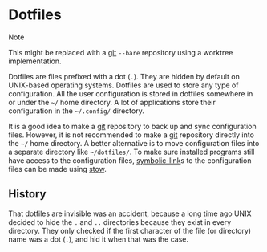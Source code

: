 # Dotfiles

> [!NOTE]
> This might be replaced with a [git](git.md) `--bare` repository using a worktree implementation.

Dotfiles are files prefixed with a dot (`.`).
They are hidden by default on UNIX-based operating systems.
Dotfiles are used to store any type of configuration.
All the user configuration is stored in dotfiles somewhere in or under the `~/` home directory.
A lot of applications store their configuration in the `~/.config/` directory.

It is a good idea to make a [git](git.md) repository to back up and sync configuration files.
However, it is not recommended to make a [git](git.md) repository directly into the `~/` home directory.
A better alternative is to move configuration files into a separate directory like `~/dotfiles/`.
To make sure installed programs still have access to the configuration files, [symbolic-link](symbolic-link.md)s to the configuration files can be made using [stow](stow.md).

## History

That dotfiles are invisible was an accident, because a long time ago UNIX decided to hide the `.` and `..` directories because they exist in every directory.
They only checked if the first character of the file (or directory) name was a dot (`.`), and hid it when that was the case. 

